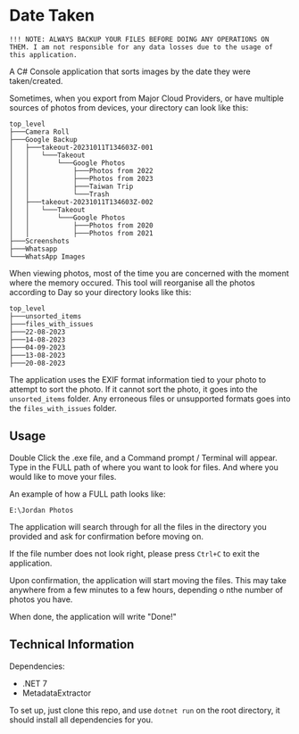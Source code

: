 # Date Taken

```
!!! NOTE: ALWAYS BACKUP YOUR FILES BEFORE DOING ANY OPERATIONS ON THEM. I am not responsible for any data losses due to the usage of this application. 
```

A C# Console application that sorts images by the date they were taken/created.

Sometimes, when you export from Major Cloud Providers, or have multiple sources of photos from devices, your directory can look like this:

```
top_level
├───Camera Roll
├───Google Backup
│   ├───takeout-20231011T134603Z-001
│   │   └───Takeout
│   │       └───Google Photos
│   │           ├───Photos from 2022
│   │           ├───Photos from 2023
│   │           ├───Taiwan Trip 
│   │           └───Trash
│   ├───takeout-20231011T134603Z-002
│   │   └───Takeout
│   │       └───Google Photos
│   │           ├───Photos from 2020
│   │           ├───Photos from 2021
├───Screenshots
├───Whatsapp
└───WhatsApp Images
```

When viewing photos, most of the time you are concerned with the moment where the memory occured. This tool will reorganise all the photos according to Day so your directory looks like this:

```
top_level
├───unsorted_items
├───files_with_issues
├───22-08-2023
├───14-08-2023
├───04-09-2023
├───13-08-2023
├───20-08-2023
```

The application uses the EXIF format information tied to your photo to attempt to sort the photo. If it cannot sort the photo, it goes into the `unsorted_items` folder. Any erroneous files or unsupported formats goes into the `files_with_issues` folder.

## Usage

Double Click the .exe file, and a Command prompt / Terminal will appear. Type in the FULL path of where you want to look for files. And where you would like to move your files. 

An example of how a FULL path looks like: 

`E:\Jordan Photos`

The application will search through for all the files in the directory you provided and ask for confirmation before moving on. 

If the file number does not look right, please press `Ctrl+C` to exit the application.

Upon confirmation, the application will start moving the files. This may take anywhere from a few minutes to a few hours, depending o nthe number of photos you have.

When done, the application will write "Done!"

## Technical Information

Dependencies: 

- .NET 7
- MetadataExtractor

To set up, just clone this repo, and use `dotnet run` on the root directory, it should install all dependencies for you.
